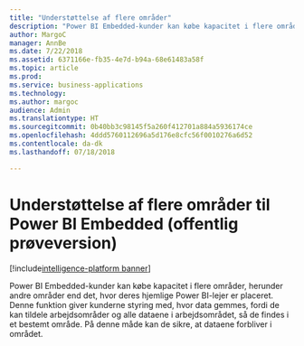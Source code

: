 ```yaml
---
title: "Understøttelse af flere områder"
description: "Power BI Embedded-kunder kan købe kapacitet i flere områder, herunder andre områder end det, hvor deres hjemlige Power BI-lejer er placeret."
author: MargoC
manager: AnnBe
ms.date: 7/22/2018
ms.assetid: 6371166e-fb35-4e7d-b94a-68e61483a58f
ms.topic: article
ms.prod: 
ms.service: business-applications
ms.technology: 
ms.author: margoc
audience: Admin
ms.translationtype: HT
ms.sourcegitcommit: 0b40bb3c98145f5a260f412701a884a5936174ce
ms.openlocfilehash: 4ddd5760112696a5d176e8cfc56f0010276a6d52
ms.contentlocale: da-dk
ms.lasthandoff: 07/18/2018

---
```

#  <a name="multi-region-support-for-power-bi-embedded-public-preview"></a>Understøttelse af flere områder til Power BI Embedded (offentlig prøveversion) 

[!include[intelligence-platform banner](../../includes/intelligence-platform.md)]




Power BI Embedded-kunder kan købe kapacitet i flere områder, herunder andre områder end det, hvor deres hjemlige Power BI-lejer er placeret. Denne funktion giver kunderne styring med, hvor data gemmes, fordi de kan tildele arbejdsområder og alle dataene i arbejdsområdet, så de findes i et bestemt område. På denne måde kan de sikre, at dataene forbliver i området.

